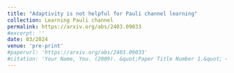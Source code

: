 ```yaml
---
title: "Adaptivity is not helpful for Pauli channel learning"
collection: Learning Pauli channel
permalink: https://arxiv.org/abs/2403.09033
#excerpt: ''
date: 03/2024
venue: 'pre-print'
#paperurl: 'https://arxiv.org/abs/2403.09033'
#citation: 'Your Name, You. (2009). &quot;Paper Title Number 1.&quot; <i>Journal 1</i>. 1(1).'
---
```


